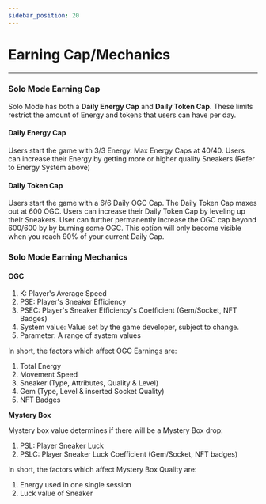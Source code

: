 ```yaml
---
sidebar_position: 20
---
```


# Earning Cap/Mechanics

***

### Solo Mode Earning Cap

Solo Mode has both a **Daily Energy Cap** and **Daily Token Cap**. These limits restrict the amount of Energy and tokens that users can have per day.

#### **Daily Energy Cap**

Users start the game with 3/3 Energy. Max Energy Caps at 40/40. Users can increase their Energy by getting more or higher quality Sneakers (Refer to Energy System above)

#### **Daily Token Cap**

Users start the game with a 6/6 Daily OGC Cap. The Daily Token Cap maxes out at 600 OGC. Users can increase their Daily Token Cap by leveling up their Sneakers. User can further permanently increase the OGC cap beyond 600/600 by by burning some OGC. This option will only become visible when you reach 90% of your current Daily Cap.

### Solo Mode Earning Mechanics

#### OGC

1. K: Player's Average Speed
2. PSE: Player's Sneaker Efficiency
3. PSEC: Player's Sneaker Efficiency's Coefficient (Gem/Socket, NFT Badges)
4. System value: Value set by the game developer, subject to change.
5. Parameter: A range of system values

In short, the factors which affect OGC Earnings are:

1. Total Energy
2. Movement Speed
3. Sneaker (Type, Attributes, Quality & Level)
4. Gem (Type, Level & inserted Socket Quality)
5. NFT Badges



**Mystery Box**

Mystery box value determines if there will be a Mystery Box drop:

1. PSL: Player Sneaker Luck
2. PSLC: Player Sneaker Luck Coefficient (Gem/Socket, NFT badges)


In short, the factors which affect Mystery Box Quality are:

1. Energy used in one single session
2. Luck value of Sneaker
